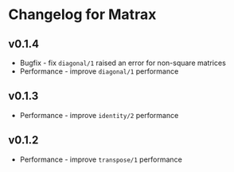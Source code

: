 # Changelog for Matrax

## v0.1.4
  * Bugfix - fix `diagonal/1` raised an error for non-square matrices
  * Performance - improve `diagonal/1` performance

## v0.1.3
  * Performance - improve `identity/2` performance

## v0.1.2
  * Performance - improve `transpose/1` performance
